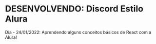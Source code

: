 # DESENVOLVENDO: Discord Estilo Alura

Dia - 24/01/2022: 
Aprendendo alguns conceitos básicos de React com a Alura!